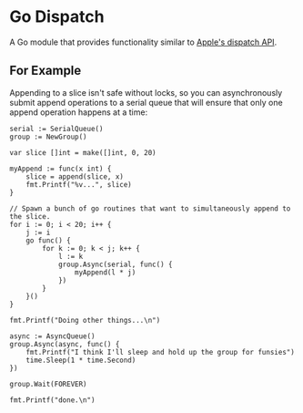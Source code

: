 # Go Dispatch

A Go module that provides functionality similar to [Apple's dispatch API](https://developer.apple.com/documentation/dispatch?language=objc).


## For Example

Appending to a slice isn't safe without locks, so you can asynchronously submit append
operations to a serial queue that will ensure that only one append operation happens at
a time:

```
serial := SerialQueue()
group := NewGroup()

var slice []int = make([]int, 0, 20)

myAppend := func(x int) {
	slice = append(slice, x)
	fmt.Printf("%v...", slice)
}

// Spawn a bunch of go routines that want to simultaneously append to the slice.
for i := 0; i < 20; i++ {
	j := i
	go func() {
		for k := 0; k < j; k++ {
			l := k
			group.Async(serial, func() {
				myAppend(l * j)
			})
		}
	}()
}

fmt.Printf("Doing other things...\n")

async := AsyncQueue()
group.Async(async, func() {
	fmt.Printf("I think I'll sleep and hold up the group for funsies")
	time.Sleep(1 * time.Second)
})

group.Wait(FOREVER)

fmt.Printf("done.\n")
```
